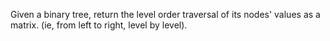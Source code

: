 Given a binary tree, return the level order traversal of its nodes' values as a matrix. (ie, from left to right, level by level).

